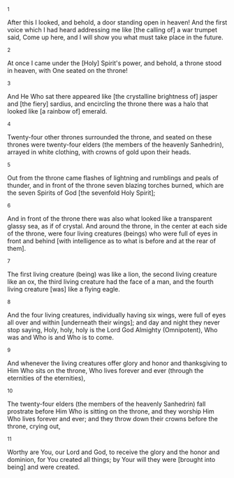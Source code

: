 <sup>1</sup> 

After this I looked, and behold, a door standing open in heaven! And the first voice which I had heard addressing me like [the calling of] a war trumpet said, Come up here, and I will show you what must take place in the future. 

<sup>2</sup> 

At once I came under the [Holy] Spirit's power, and behold, a throne stood in heaven, with One seated on the throne! 

<sup>3</sup> 

And He Who sat there appeared like [the crystalline brightness of] jasper and [the fiery] sardius, and encircling the throne there was a halo that looked like [a rainbow of] emerald. 

<sup>4</sup> 

Twenty-four other thrones surrounded the throne, and seated on these thrones were twenty-four elders (the members of the heavenly Sanhedrin), arrayed in white clothing, with crowns of gold upon their heads. 

<sup>5</sup> 

Out from the throne came flashes of lightning and rumblings and peals of thunder, and in front of the throne seven blazing torches burned, which are the seven Spirits of God [the sevenfold Holy Spirit]; 

<sup>6</sup> 

And in front of the throne there was also what looked like a transparent glassy sea, as if of crystal. And around the throne, in the center at each side of the throne, were four living creatures (beings) who were full of eyes in front and behind [with intelligence as to what is before and at the rear of them]. 

<sup>7</sup> 

The first living creature (being) was like a lion, the second living creature like an ox, the third living creature had the face of a man, and the fourth living creature [was] like a flying eagle. 

<sup>8</sup> 

And the four living creatures, individually having six wings, were full of eyes all over and within [underneath their wings]; and day and night they never stop saying, Holy, holy, holy is the Lord God Almighty (Omnipotent), Who was and Who is and Who is to come. 

<sup>9</sup> 

And whenever the living creatures offer glory and honor and thanksgiving to Him Who sits on the throne, Who lives forever and ever (through the eternities of the eternities), 

<sup>10</sup> 

The twenty-four elders (the members of the heavenly Sanhedrin) fall prostrate before Him Who is sitting on the throne, and they worship Him Who lives forever and ever; and they throw down their crowns before the throne, crying out, 

<sup>11</sup> 

Worthy are You, our Lord and God, to receive the glory and the honor and dominion, for You created all things; by Your will they were [brought into being] and were created.